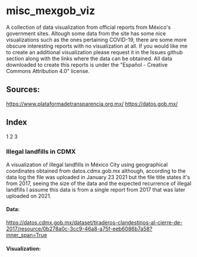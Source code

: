 # misc_mexgob_viz
A collection of data visualization from official reports from México's government sites. Altough some data from the site has some nice visualizations such as the ones pertaining COVID-19, there are some more obscure interesting reports with no visualization at all. If you would like me to create an additional visualization please request it in the Issues github section along with the links where the data can be obtained. All data downloaded to create this reports is under the "Español - Creative Commons Attribution 4.0" license.

## Sources:
https://www.plataformadetransparencia.org.mx/
https://datos.gob.mx/

## Index

1
2
3

### Illegal landfills in CDMX

A visualization of illegal landfills in México City using geographical coordinates obtained from datos.cdmx.gob.mx although, according to the data log the file was uploaded in January 23 2021 but the file title states it's from 2017, seeing the size of the data and the expected recurrence of illegal landfills I assume this data is from a single report from 2017 that was later uploaded on 2021.

#### Data: 

https://datos.cdmx.gob.mx/dataset/tiraderos-clandestinos-al-cierre-de-2017/resource/0b278a0c-3cc9-46a8-a75f-eeb6086b7a58?inner_span=True

#### Visualization:




